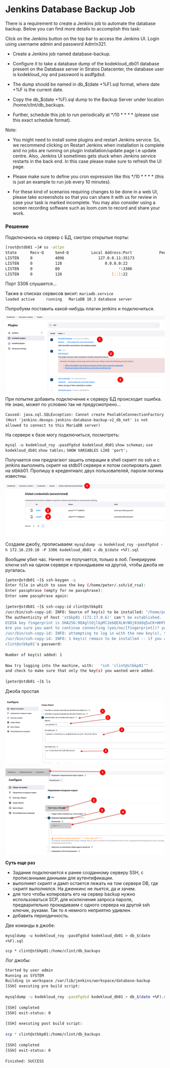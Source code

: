 # Jenkins Database Backup Job

There is a requirement to create a Jenkins job to automate the database backup. Below you can find more details to accomplish this task:


Click on the Jenkins button on the top bar to access the Jenkins UI. Login using username admin and password Adm!n321.

- Create a Jenkins job named database-backup.

- Configure it to take a database dump of the kodekloud_db01 database present on the Database server in Stratos Datacenter, the database user is kodekloud_roy and password is asdfgdsd.

- The dump should be named in db_$(date +%F).sql format, where date +%F is the current date.

- Copy the db_$(date +%F).sql dump to the Backup Server under location /home/clint/db_backups.

- Further, schedule this job to run periodically at */10 * * * * (please use this exact schedule format).

Note:

- You might need to install some plugins and restart Jenkins service. So, we recommend clicking on Restart Jenkins when installation is complete and no jobs are running on plugin installation/update page i.e update centre. Also, Jenkins UI sometimes gets stuck when Jenkins service restarts in the back end. In this case please make sure to refresh the UI page.

- Please make sure to define you cron expression like this */10 * * * * (this is just an example to run job every 10 minutes).

- For these kind of scenarios requiring changes to be done in a web UI, please take screenshots so that you can share it with us for review in case your task is marked incomplete. You may also consider using a screen recording software such as loom.com to record and share your work.


### Решение

Подключаюсь на сервер с БД, смотрю открытые порты:
```bash
[root@stdb01 ~]# ss -atlpn
State      Recv-Q     Send-Q          Local Address:Port            Peer Address:Port     Process                               
LISTEN     0          4096               127.0.0.11:35173                0.0.0.0:*                                              
LISTEN     0          128                   0.0.0.0:22                   0.0.0.0:*         users:(("sshd",pid=550,fd=3))        
LISTEN     0          80                          *:3306                       *:*         users:(("mysqld",pid=887,fd=21))     
LISTEN     0          128                      [::]:22                      [::]:*         users:(("sshd",pid=550,fd=4)) 
```
Порт 3306 слушается...

Также в списках сервисов висит:
`mariadb.service                                   loaded active     running   MariaDB 10.3 database server`

Попробуем поставить какой-нибудь плагин jenkins и подключиться.

![](../Level_2/img/3_plugins.png)

При попытке добавить подключение к серверу БД происходит ошибка. Не знаю, может по условию так не предусмотрено...

`Caused: java.sql.SQLException: Cannot create PoolableConnectionFactory (Host 'jenkins.devops-jenkins-database-backup-v2_db_net' is not allowed to connect to this MariaDB server)`

На сервере к базе могу подключиться, посмотреть:

`mysql -u kodekloud_roy -pasdfgdsd kodekloud_db01`
`show schemas;`
`use kodekloud_db01`
`show tables;`
`SHOW VARIABLES LIKE 'port';`

Получается они предлагают зашить операции в shell скрипт по ssh и с jenkins выполнить скрипт на stdb01 сервере и потом скопировать дамп на stbkb01. Пропишу в кредентиалс двух пользователей, пароли логины известны.

![](../Level_2/img/3_users.png)

Создаем джобу, прописываем:
`mysqldump -u kodekloud_roy -pasdfgdsd -h 172.16.239.10 -P 3306 kodekloud_db01 > db_$(date +%F).sql`

Вообщем убил час. Ничего не получается, только в лоб. Генерируем ключи ssh на одном сервере и прокидываем на другой, чтобы джоба не ругалась.

```bash
[peter@stdb01 ~]$ ssh-keygen -q
Enter file in which to save the key (/home/peter/.ssh/id_rsa): 
Enter passphrase (empty for no passphrase): 
Enter same passphrase again: 

[peter@stdb01 ~]$ ssh-copy-id clint@stbkp01
/usr/bin/ssh-copy-id: INFO: Source of key(s) to be installed: "/home/peter/.ssh/id_rsa.pub"
The authenticity of host 'stbkp01 (172.17.0.6)' can't be established.
ECDSA key fingerprint is SHA256:9Q4gltOjlkpMl2ebQEXLNrNOj83ddq5uCK+HHFP4Q2M.
Are you sure you want to continue connecting (yes/no/[fingerprint])? yes
/usr/bin/ssh-copy-id: INFO: attempting to log in with the new key(s), to filter out any that are already installed
/usr/bin/ssh-copy-id: INFO: 1 key(s) remain to be installed -- if you are prompted now it is to install the new keys
clint@stbkp01's password: 

Number of key(s) added: 1

Now try logging into the machine, with:   "ssh 'clint@stbkp01'"
and check to make sure that only the key(s) you wanted were added.

[peter@stdb01 ~]$ ls
```

Джоба простая

![](../Level_2/img/3_job1.png)

![](../Level_2/img/3_job2.png)

__Cуть еще раз__

- Задание подключается к ранее созданному серверу SSH, с прописанными данными для аутентификации.
- выполняет скрипт и дамп остается лежать на том сервере DB, где скрипт выполнялся. На дженкинс не льется, да и зачем.
- для того чтобы копировать его на сервер backup нужно использоваться SCP, для исключения запроса пароля, предварительно прокидиваем с одного сервера на другой ssh ключик, руками. Так то я немного неприятно удивлен.
- добавить периодичность.

Две команды в джобе:

`mysqldump -u kodekloud_roy -pasdfgdsd kodekloud_db01 > db_$(date +%F).sql`

`scp * clint@stbkp01:/home/clint/db_backups`

Лог джобы:

```bash
Started by user admin
Running as SYSTEM
Building in workspace /var/lib/jenkins/workspace/database-backup
[SSH] executing pre build script:

mysqldump -u kodekloud_roy -pasdfgdsd kodekloud_db01 > db_$(date +%F).sql

[SSH] completed
[SSH] exit-status: 0

[SSH] executing post build script:

scp * clint@stbkp01:/home/clint/db_backups

[SSH] completed
[SSH] exit-status: 0

Finished: SUCCESS

```







